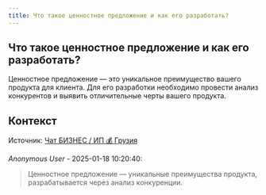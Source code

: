 ```yaml
---
title: Что такое ценностное предложение и как его разработать?
---
```


## Что такое ценностное предложение и как его разработать?

Ценностное предложение — это уникальное преимущество вашего продукта для клиента. Для его разработки необходимо провести анализ конкурентов и выявить отличительные черты вашего продукта.

## Контекст

Источник: [Чат БИЗНЕС / ИП 💰 Грузия](https://t.me/ip_ge)

_Anonymous User_ - 2025-01-18 10:20:40:

> Ценностное предложение — уникальные преимущества продукта, разрабатывается через анализ конкуренции.
